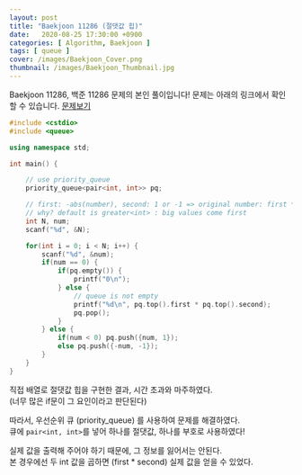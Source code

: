 ```yaml
---
layout: post
title: "Baekjoon 11286 (절댓값 힙)"
date:   2020-08-25 17:30:00 +0900
categories: [ Algorithm, Baekjoon ]
tags: [ queue ]
cover: /images/Baekjoon_Cover.png
thumbnail: /images/Baekjoon_Thumbnail.jpg
---
```


Baekjoon 11286, 백준 11286 문제의 본인 풀이입니다!
문제는 아래의 링크에서 확인할 수 있습니다.
[문제보기][prob]
<!-- more -->
```c++
#include <cstdio>
#include <queue>

using namespace std;

int main() {

    // use priority_queue
    priority_queue<pair<int, int>> pq;

    // first: -abs(number), second: 1 or -1 => original number: first * second
    // why? default is greater<int> : big values come first
    int N, num;
    scanf("%d", &N);

    for(int i = 0; i < N; i++) {
        scanf("%d", &num);
        if(num == 0) {
            if(pq.empty()) {
                printf("0\n");
            } else {
                // queue is not empty
                printf("%d\n", pq.top().first * pq.top().second);
                pq.pop();
            }
        } else {
            if(num < 0) pq.push({num, 1});
            else pq.push({-num, -1});
        }
    }
}
```
직접 배열로 절댓값 힙을 구현한 결과, 시간 초과와 마주하였다.  
(너무 많은 if문이 그 요인이라고 판단된다)

따라서, 우선순위 큐 (priority_queue) 를 사용하여 문제를 해결하였다.  
큐에 `pair<int, int>`를 넣어 하나를 절댓값, 하나를 부호로 사용하였다!

실제 값을 출력해 주어야 하기 때문에, 그 정보를 잃어서는 안된다.  
본 경우에선 두 int 값을 곱하면 (first * second) 실제 값을 얻을 수 있었다.

[prob]: https://www.acmicpc.net/problem/11286